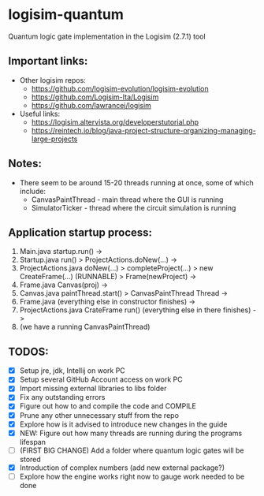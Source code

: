 # logisim-quantum
Quantum logic gate implementation in the Logisim (2.7.1) tool

## Important links:
- Other logisim repos:
    - https://github.com/logisim-evolution/logisim-evolution
    - https://github.com/Logisim-Ita/Logisim
    - https://github.com/lawrancej/logisim
- Useful links:
    - https://logisim.altervista.org/developerstutorial.php
    - https://reintech.io/blog/java-project-structure-organizing-managing-large-projects

## Notes:
- There seem to be around 15-20 threads running at once, some of which include:
  - CanvasPaintThread - main thread where the GUI is running
  - SimulatorTicker - thread where the circuit simulation is running

## Application startup process:
1. Main.java startup.run() ->
2. Startup.java run() > ProjectActions.doNew(...) ->
3. ProjectActions.java doNew(...) > completeProject(...) > new CreateFrame(...) (RUNNABLE) > Frame(newProject) ->
4. Frame.java Canvas(proj) ->
5. Canvas.java paintThread.start() > CanvasPaintThread Thread ->
6. Frame.java (everything else in constructor finishes) ->
7. ProjectActions.java CrateFrame run() (everything else in there finishes) ->
8. (we have a running CanvasPaintThread)

## TODOS:
- [x] Setup jre, jdk, Intellij on work PC
- [x] Setup several GitHub Account access on work PC
- [x] Import missing external libraries to libs folder
- [x] Fix any outstanding errors
- [x] Figure out how to and compile the code and COMPILE
- [x] Prune any other unnecessary stuff from the repo
- [x] Explore how is it advised to introduce new changes in the guide
- [x] NEW: Figure out how many threads are running during the programs lifespan
- [ ] (FIRST BIG CHANGE) Add a folder where quantum logic gates will be stored
- [x] Introduction of complex numbers (add new external package?)
- [ ] Explore how the engine works right now to gauge work needed to be done